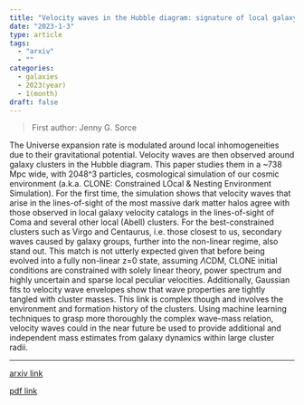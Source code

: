```yaml
---
title: "Velocity waves in the Hubble diagram: signature of local galaxy clusters"
date: "2023-1-3"
type: article
tags:
  - "arxiv"
  - ""
categories:
  - galaxies
  - 2023(year)
  - 1(month)
draft: false
---
```


> First author: Jenny G. Sorce

 The Universe expansion rate is modulated around local inhomogeneities due to
their gravitational potential. Velocity waves are then observed around galaxy
clusters in the Hubble diagram. This paper studies them in a ~738 Mpc wide,
with 2048^3 particles, cosmological simulation of our cosmic environment
(a.k.a. CLONE: Constrained LOcal & Nesting Environment Simulation). For the
first time, the simulation shows that velocity waves that arise in the
lines-of-sight of the most massive dark matter halos agree with those observed
in local galaxy velocity catalogs in the lines-of-sight of Coma and several
other local (Abell) clusters. For the best-constrained clusters such as Virgo
and Centaurus, i.e. those closest to us, secondary waves caused by galaxy
groups, further into the non-linear regime, also stand out. This match is not
utterly expected given that before being evolved into a fully non-linear z=0
state, assuming $\Lambda$CDM, CLONE initial conditions are constrained with
solely linear theory, power spectrum and highly uncertain and sparse local
peculiar velocities. Additionally, Gaussian fits to velocity wave envelopes
show that wave properties are tightly tangled with cluster masses. This link is
complex though and involves the environment and formation history of the
clusters. Using machine learning techniques to grasp more thoroughly the
complex wave-mass relation, velocity waves could in the near future be used to
provide additional and independent mass estimates from galaxy dynamics within
large cluster radii.

---
[arxiv link](http://arxiv.org/abs/2301.01305v1)

[pdf link](http://arxiv.org/pdf/2301.01305v1)